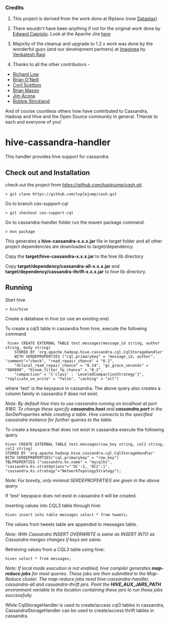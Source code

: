 ### Credits

1. This project is derived from the work done at Riptano (now [Datastax](http://www.datastax.com/)) 

2. There wouldn't have been anything if not for the original work done by [Edward Capriolo](https://www.linkedin.com/in/edwardcapriolo). Look at the Apache Jira [here](https://issues.apache.org/jira/browse/HIVE-1434)

3. Majority of the cleanup and upgrade to 1.2.x work was done by the wonderful guys (and our development partners) at [Imaginea](http://www.imaginea.com) by [Venkatesh Ragi](https://github.com/venkateshragi)

4. Thanks to all the other contributors -

* [Richard Low](https://github.com/richardalow)
* [Brian O'Neill](https://github.com/boneill42)
* [Cyril Scetbon](https://github.com/cscetbon)
* [Brian Mason](https://github.com/bpmason1)
* [Jim Acona](https://github.com/jancona)
* [Robbie Strickland](https://github.com/rstrickland)


And of course countless others how have contributed to Cassandra, Hadoop and Hive and the Open Source community in general. THansk to each and everyone of you! 



# hive-cassandra-handler

This handler provides hive support for cassandra.

## Check out and Installation

check out the project from *https://github.com/tuplejump/cash.git*.

    > git clone https://github.com/tuplejump/cash.git

Go to branch *cas-support-cql*

    > git checkout cas-support-cql

Go to cassandra-handler folder run the maven package command.

    > mvn package

This generates a **hive-cassandra-x.x.x.jar** file in target folder and all other project dependencies are downloaded to target/dependency.

Copy the **target/hive-cassandra-x.x.x.jar** to the hive lib directory

Copy **target/dependency/cassandra-all-x.x.x.jar** and **target/dependency/cassandra-thrift-x.x.x.jar** to hive lib directory.

## Running

Start hive

    > bin/hive

Create a database in hive (or use an existing one)

To create a cql3 table in cassandra from hive, execute the following command

     hive> CREATE EXTERNAL TABLE test.messages(message_id string, author string, body string)
        STORED BY 'org.apache.hadoop.hive.cassandra.cql.CqlStorageHandler'
        WITH SERDEPROPERTIES ("cql.primarykey" = "message_id, author", "comment"="check", "read_repair_chance" = "0.2",
        "dclocal_read_repair_chance" = "0.14", "gc_grace_seconds" = "989898", "bloom_filter_fp_chance" = "0.2",
        "compaction" = "{'class' : 'LeveledCompactionStrategy'}", "replicate_on_write" = "false", "caching" = "all")

   where 'test' is the keyspace in cassandra. The above query also creates a column family in cassandra if does not exist.

   *Note: By default hive tries to use cassandra running on localhost at port 9160.*
   *To change these specify **cassandra.host** and **cassandra.port** in the SerDeProperties while creating a table.*
   *Hive connects to the specified cassandra instance for further queries to the table.*

To create a keyspace that does not exist in cassandra execute the following query

    hive> CREATE EXTERNAL TABLE test.messages(row_key string, col1 string, col2 string)
    STORED BY 'org.apache.hadoop.hive.cassandra.cql.CqlStorageHandler' WITH SERDEPROPERTIES("cql.primarykey" = "row_key")
    TBLPROPERTIES ("cassandra.ks.name" = "mycqlks", "cassandra.ks.stratOptions"="'DC':1, 'DC2':1",
    "cassandra.ks.strategy"="NetworkTopologyStrategy");

  *Note: For brevity, only minimal SERDEPROPERTIES are  given in the above query.*

If 'test' keyspace does not exist in cassandra it will be created.

Inserting values into CQL3 table through hive:

    hive> insert into table messages select * from tweets;

The values from tweets table are appended to messages table.

  *Note: With Cassandra INSERT OVERWRITE is same as INSERT INTO as Cassandra merges changes if keys are same.*

Retrieving values from a CQL3 table using hive:

    hive> select * from messages;

  *Note: If local mode execution is not enabled, hive compiler generates **map-reduce jobs** for most queries. These jobs are then submitted to the Map-Reduce cluster.*
  *The map-reduce jobs need hive-cassandra-handler, cassandra-all and cassandra-thrift jars.*
  *Point the **HIVE_AUX_JARS_PATH** environment variable to the location containing these jars to run those jobs successfully.*

While CqlStorageHandler is used to create/access cql3 tables in cassandra, CassandraStorageHandler can be used to create/access
thrift tables in cassandra.
